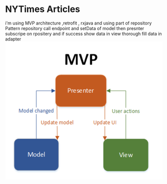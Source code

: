 # NYTimes Articles
 i'm using MVP architecture ,retrofit , rxjava and using part of repository Pattern
 repository call endpoint and setData of model then presnter subscripe on rpositery and if success show
 data in view thorough fill data in adapter 
![MVP Image](/image.png)
